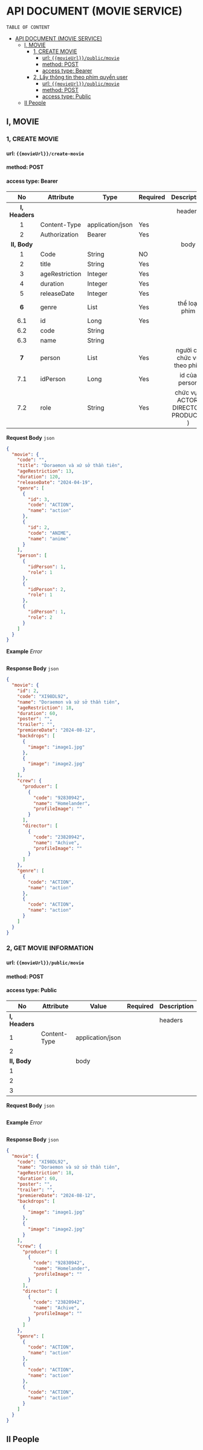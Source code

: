 # API DOCUMENT (MOVIE SERVICE)

`TABLE OF CONTENT`
<!-- TOC -->

* [API DOCUMENT (MOVIE SERVICE)](#api-document-movie-service)
    * [I, MOVIE](#i-movie)
        * [1, CREATE MOVIE](#1-create-movie)
            * [url: `{{movieUrl}}/public/movie`](#url-movieurlpublicmovie)
            * [method: POST](#method-post)
            * [access type: Bearer](#access-type-bearer)
        * [2, Lấy thông tin theo phim quyền user](#2-lấy-thông-tin-theo-phim-quyền-user)
            * [url: `{{movieUrl}}/public/movie`](#url-movieurlpublicmovie-1)
            * [method: POST](#method-post-1)
            * [access type: Public](#access-type-public)
    * [II People](#ii-people)

<!-- TOC -->

## I, MOVIE

### 1, CREATE MOVIE

#### url: `{{movieUrl}}/create-movie`

#### method: POST

#### access type: Bearer

|     **No**     | **Attribute**  | **Type**         | **Required** |            **Description**            |
|:--------------:|----------------|------------------|--------------|:-------------------------------------:|
| **I, Headers** |                |                  |              |                headers                |
|       1        | Content-Type   | application/json | Yes          |                                       |
|       2        | Authorization  | Bearer           | Yes          |                                       |
|  **II, Body**  |                |                  |              |                 body                  | 
|       1        | Code           | String           | NO           |                                       |
|       2        | title          | String           | Yes          |                                       |   
|       3        | ageRestriction | Integer          | Yes          |                                       |
|       4        | duration       | Integer          | Yes          |                                       |
|       5        | releaseDate    | Integer          | Yes          |                                       |
|     **6**      | genre          | List             | Yes          |             thể loại phim             |
|      6.1       | id             | Long             | Yes          |                                       |   
|      6.2       | code           | String           |              |                                       |
|      6.3       | name           | String           |              |                                       |
|     **7**      | person         | List             | Yes          |      người có chức vụ theo phim       |
|      7.1       | idPerson       | Long             | Yes          |             id của person             |
|      7.2       | role           | String           | Yes          | chức vụ ( ACTOR, DIRECTOR, PRODUCER ) |

**Request Body** `json`

```json
{
  "movie": {
    "code": "",
    "title": "Doraemon và xứ sở thần tiên",
    "ageRestriction": 13,
    "duration": 120,
    "releaseDate": "2024-04-19",
    "genre": [
      {
        "id": 3,
        "code": "ACTION",
        "name": "action"
      },
      {
        "id": 2,
        "code": "ANIME",
        "name": "anime"
      }
    ],
    "person": [
      {
        "idPerson": 1,
        "role": 1
      },
      {
        "idPerson": 2,
        "role": 1
      },
      {
        "idPerson": 1,
        "role": 2
      }
    ]
  }
}
```

**Example**  *Error*

```json

```

**Response Body** `json`

```json
{
  "movie": {
    "id": 2,
    "code": "XI98DL92",
    "name": "Doraemon và sứ sở thần tiên",
    "ageRestriction": 18,
    "duration": 60,
    "poster": "",
    "trailer": "",
    "premiereDate": "2024-08-12",
    "backdrops": [
      {
        "image": "image1.jpg"
      },
      {
        "image": "image2.jpg"
      }
    ],
    "crew": {
      "producer": [
        {
          "code": "92830942",
          "name": "Homelander",
          "profileImage": ""
        }
      ],
      "director": [
        {
          "code": "23820942",
          "name": "Achive",
          "profileImage": ""
        }
      ]
    },
    "genre": [
      {
        "code": "ACTION",
        "name": "action"
      },
      {
        "code": "ACTION",
        "name": "action"
      }
    ]
  }
}
```

### 2, GET MOVIE INFORMATION

#### url: `{{movieUrl}}/public/movie`

#### method: POST

#### access type: Public

| **No**         | **Attribute** | **Value**        | **Required** | **Description** |
|----------------|---------------|------------------|--------------|:----------------|
| **I, Headers** |               |                  |              | headers         |
| 1              | Content-Type  | application/json |              |                 |
| 2              |               |                  |              |                 |
| **II, Body**   |               | body             |              |                 |
| 1              |               |                  |              |                 |
| 2              |               |                  |              |                 |
| 3              |               |                  |              |                 |

**Request Body** `json`

```json

```

**Example**  *Error*

```json

```

**Response Body** `json`

```json
{
  "movie": {
    "code": "XI98DL92",
    "name": "Doraemon và sứ sở thần tiên",
    "ageRestriction": 18,
    "duration": 60,
    "poster": "",
    "trailer": "",
    "premiereDate": "2024-08-12",
    "backdrops": [
      {
        "image": "image1.jpg"
      },
      {
        "image": "image2.jpg"
      }
    ],
    "crew": {
      "producer": [
        {
          "code": "92830942",
          "name": "Homelander",
          "profileImage": ""
        }
      ],
      "director": [
        {
          "code": "23820942",
          "name": "Achive",
          "profileImage": ""
        }
      ]
    },
    "genre": [
      {
        "code": "ACTION",
        "name": "action"
      },
      {
        "code": "ACTION",
        "name": "action"
      },
      {
        "code": "ACTION",
        "name": "action"
      }
    ]
  }
}
```

## II People